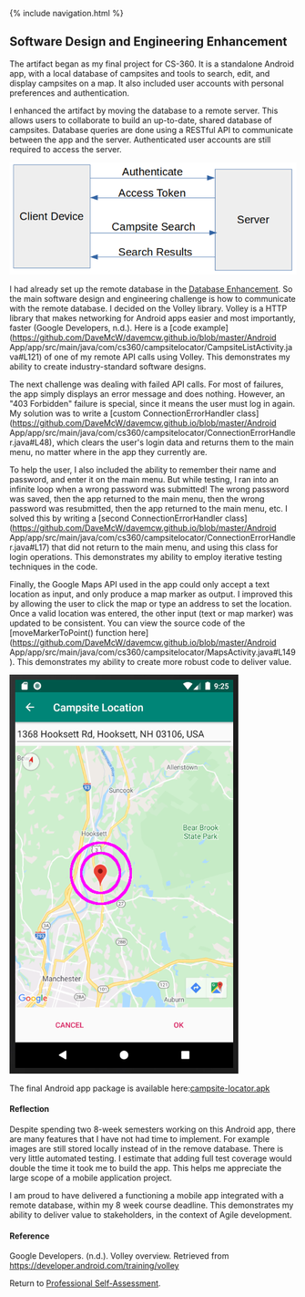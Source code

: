 {% include navigation.html %}
## Software Design and Engineering Enhancement ##

The artifact began as my final project for CS-360. It is a standalone Android app, with a local database of campsites and tools to search, edit, and display campsites on a map. It also included user accounts with personal preferences and authentication.

I enhanced the artifact by moving the database to a remote server. This allows users to collaborate to build an up-to-date, shared database of campsites. Database queries are done using a RESTful API to communicate between the app and the server. Authenticated user accounts are still required to access the server.

![client server diagram](client_server.png)

I had already set up the remote database in the [Database Enhancement](databases.html). So the main software design and engineering challenge is how to communicate with the remote database. I decided on the Volley library. Volley is a HTTP library that makes networking for Android apps easier and most importantly, faster (Google Developers, n.d.). Here is a [code example](https://github.com/DaveMcW/davemcw.github.io/blob/master/Android App/app/src/main/java/com/cs360/campsitelocator/CampsiteListActivity.java#L121) of one of my remote API calls using Volley. This demonstrates my ability to create industry-standard software designs.

The next challenge was dealing with failed API calls. For most of failures, the app simply displays an error message and does nothing. However, an "403 Forbidden" failure is special, since it means the user must log in again. My solution was to write a [custom ConnectionErrorHandler class](https://github.com/DaveMcW/davemcw.github.io/blob/master/Android App/app/src/main/java/com/cs360/campsitelocator/ConnectionErrorHandler.java#L48), which clears the user's login data and returns them to the main menu, no matter where in the app they currently are.

To help the user, I also included the ability to remember their name and password, and enter it on the main menu. But while testing, I ran into an infinite loop when a wrong password was submitted! The wrong password was saved, then the app returned to the main menu, then the wrong password was resubmitted, then the app returned to the main menu, etc. I solved this by writing a [second ConnectionErrorHandler class](https://github.com/DaveMcW/davemcw.github.io/blob/master/Android App/app/src/main/java/com/cs360/campsitelocator/ConnectionErrorHandler.java#L17) that did not return to the main menu, and using this class for login operations. This demonstrates my ability to employ iterative testing techniques in the code.

Finally, the Google Maps API used in the app could only accept a text location as input, and only produce a map marker as output. I improved this by allowing the user to click the map or type an address to set the location. Once a valid location was entered, the other input (text or map marker) was updated to be consistent. You can view the source code of the [moveMarkerToPoint() function here](https://github.com/DaveMcW/davemcw.github.io/blob/master/Android App/app/src/main/java/com/cs360/campsitelocator/MapsActivity.java#L149). This demonstrates my ability to create more robust code to deliver value.

![marker on map](map.png)

The final Android app package is available here:[campsite-locator.apk](https://github.com/DaveMcW/davemcw.github.io/releases/download/1.0/campsite-locator.apk)

#### Reflection ####

Despite spending two 8-week semesters working on this Android app, there are many features that I have not had time to implement. For example images are still stored locally instead of in the remove database. There is very little automated testing. I estimate that adding full test coverage would double the time it took me to build the app. This helps me appreciate the large scope of a mobile application project.

I am proud to have delivered a functioning a mobile app integrated with a remote database, within my 8 week course deadline. This demonstrates my ability to deliver value to stakeholders, in the context of Agile development.

#### Reference ####

Google Developers. (n.d.). Volley overview. Retrieved from https://developer.android.com/training/volley

Return to [Professional Self-Assessment](/).

